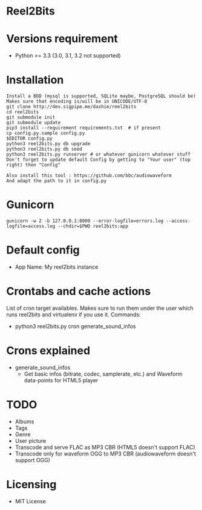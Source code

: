 Reel2Bits
=====================

# Versions requirement
 - Python >= 3.3 (3.0, 3.1, 3.2 not supported)

# Installation
    Install a BDD (mysql is supported, SQLite maybe, PostgreSQL should be)
    Makes sure that encoding is/will be in UNICODE/UTF-8
    git clone http://dev.sigpipe.me/dashie/reel2bits
    cd reel2bits
    git submodule init
    git submodule update
    pip3 install --requirement requirements.txt  # if present
    cp config.py.sample config.py
    $EDITOR config.py
    python3 reel2bits.py db upgrade
    python3 reel2bits.py db seed
    python3 reel2bits.py runserver # or whatever gunicorn whatever stuff
    Don't forget to update default Config by getting to "Your user" (top right) then "Config"

    Also install this tool : https://github.com/bbc/audiowaveform
    And adapt the path to it in config.py

# Gunicorn
    gunicorn -w 2 -b 127.0.0.1:8000 --error-logfile=errors.log --access-logfile=access.log --chdir=$PWD reel2bits:app

# Default config
 - App Name: My reel2bits instance

# Crontabs and cache actions
  List of cron target availables.
  Makes sure to run them under the user which runs reel2bits and virtualenv if you use it.
  Commands:
  - python3 reel2bits.py cron generate_sound_infos
  
# Crons explained
  - generate_sound_infos
    - Get basic infos (bitrate, codec, samplerate, etc.) and Waveform data-points for HTML5 player

# TODO
  - Albums
  - Tags
  - Genre
  - User picture
  - Transcode and serve FLAC as MP3 CBR (HTML5 doesn't support FLAC)
  - Transcode only for waveform OGG to MP3 CBR (audiowaveform doesn't support OGG)

# Licensing
 - MIT License
